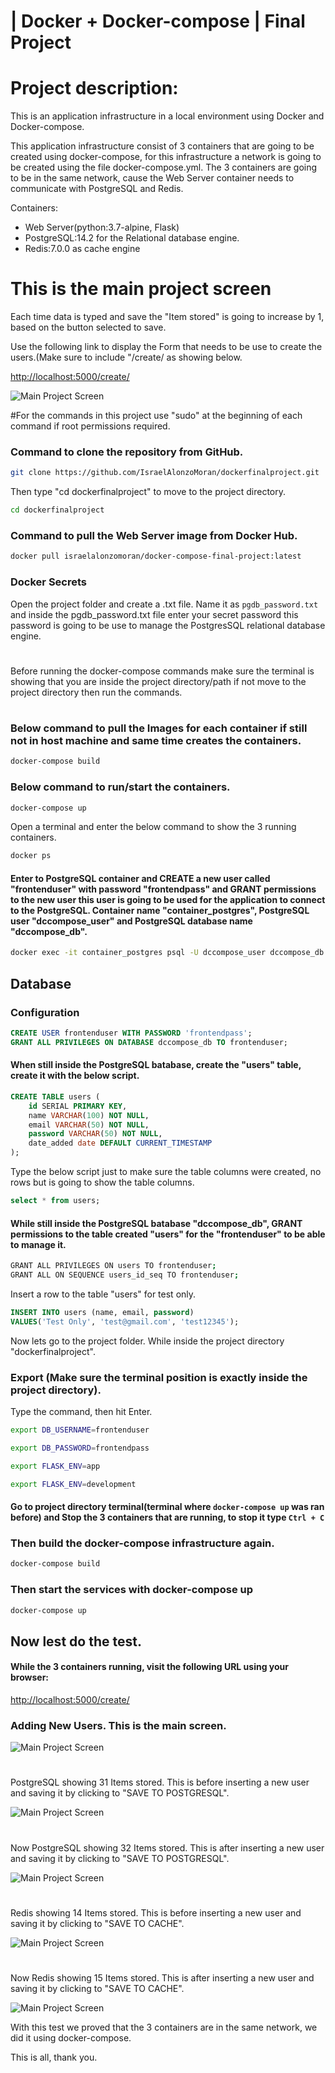 # | Docker + Docker-compose | Final Project
# Project description:
This is an application infrastructure in a local environment using Docker and Docker-compose.

This application infrastructure consist of 3 containers that are going to be created using docker-compose, for this infrastructure a network is going to be created using the file docker-compose.yml. The 3 containers are going to be in the same network, cause the Web Server container needs to communicate with PostgreSQL and Redis.

Containers: 
* Web Server(python:3.7-alpine, Flask)
* PostgreSQL:14.2 for the Relational database engine.
* Redis:7.0.0 as cache engine
# This is the main project screen
Each time data is typed and save the "Item stored" is going to increase by 1, based on the button selected to save.

Use the following link to display the Form that needs to be use to
create the users.(Make sure to include "/create/ as showing below.

[http://localhost:5000/create/](http://localhost:5000/create/)

![Main Project Screen](./images/main.PNG)

#For the commands in this project use "sudo" at the beginning of each command if root permissions required.
### Command to clone the repository from GitHub.
```bash
git clone https://github.com/IsraelAlonzoMoran/dockerfinalproject.git

```
Then type "cd dockerfinalproject" to move to the project directory.
```bash
cd dockerfinalproject

```

### Command to pull the Web Server image from Docker Hub.
```bash
docker pull israelalonzomoran/docker-compose-final-project:latest

```
### Docker Secrets
Open the project folder and create a .txt file. Name it as `pgdb_password.txt` and inside the pgdb_password.txt file enter your secret password this password is going to be use to manage the PostgresSQL relational database engine.

#
Before running the docker-compose commands make sure the terminal is showing that you are inside the project directory/path if not move to the project directory then run the commands.
#
### Below command to pull the Images for each container if still not in host machine and same time creates the containers.
```bash
docker-compose build

```
### Below command to run/start the containers.
```bash
docker-compose up

```
Open a terminal and enter the below command to show the 3 running containers.

```bash
docker ps

```

#### Enter to PostgreSQL container and CREATE a new user called "frontenduser" with password "frontendpass" and GRANT permissions to the new user this user is going to be used for the application to connect to the PostgreSQL. Container name "container_postgres", PostgreSQL user "dccompose_user" and PostgreSQL database name "dccompose_db".

```bash
docker exec -it container_postgres psql -U dccompose_user dccompose_db
``` 

## Database
### Configuration
```sql
CREATE USER frontenduser WITH PASSWORD 'frontendpass';
GRANT ALL PRIVILEGES ON DATABASE dccompose_db TO frontenduser;
```
#### When still inside the PostgreSQL batabase, create the "users" table, create it with the below script.

```sql
CREATE TABLE users ( 
    id SERIAL PRIMARY KEY,
    name VARCHAR(100) NOT NULL,
    email VARCHAR(50) NOT NULL,
    password VARCHAR(50) NOT NULL,
    date_added date DEFAULT CURRENT_TIMESTAMP
);
```
Type the below script just to make sure the table columns were created, no rows but is going to show the table columns.
```sql
select * from users;

```
#### While still inside the PostgreSQL batabase "dccompose_db", GRANT permissions to the table created "users" for the "frontenduser" to be able to manage it.

```bash
GRANT ALL PRIVILEGES ON users TO frontenduser;
GRANT ALL ON SEQUENCE users_id_seq TO frontenduser;
```
Insert a row to the table "users" for test only.
```sql
INSERT INTO users (name, email, password) 
VALUES('Test Only', 'test@gmail.com', 'test12345');
```
Now lets go to the project folder. While inside the project directory "dockerfinalproject".
### Export (Make sure the terminal position is exactly inside the project directory).
Type the command, then hit Enter.
```bash
export DB_USERNAME=frontenduser
```
```bash
export DB_PASSWORD=frontendpass
```
```bash
export FLASK_ENV=app
```
```bash
export FLASK_ENV=development
```

#### Go to project directory terminal(terminal where `docker-compose up` was ran before) and Stop the 3 containers that are running, to stop it type `Ctrl + C`
### Then build the docker-compose infrastructure again.
```bash
docker-compose build
```
### Then start the services with docker-compose up
```bash
docker-compose up
```
## Now lest do the test.
#### While the 3 containers running, visit the following URL using your browser:
[http://localhost:5000/create/](http://localhost:5000/create/)

### Adding New Users. This is the main screen.
![Main Project Screen](./images/main.PNG)

#
PostgreSQL showing 31 Items stored. This is before inserting a new user and saving it by clicking to "SAVE  TO POSTGRESQL".

![Main Project Screen](./images/BeforePostgreSQLinsert.PNG)
#
Now PostgreSQL showing 32 Items stored. This is after inserting a new user and saving it by clicking to "SAVE  TO POSTGRESQL".

![Main Project Screen](./images/AfterPostgresSQLinsert.PNG)
#
Redis showing 14 Items stored. This is before inserting a new user and saving it by clicking to "SAVE  TO CACHE".

![Main Project Screen](./images/BeforeCacheinsert.PNG)
#
Now Redis showing 15 Items stored. This is after inserting a new user and saving it by clicking to "SAVE  TO CACHE".

![Main Project Screen](./images/AfterCacheinsert.PNG)

With this test we proved that the 3 containers are in the same network, we did it using docker-compose.

This is all, thank you.